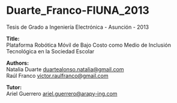 # Duarte_Franco-FIUNA_2013
Tesis de Grado a Ingeniería Electrónica  - Asunción - 2013

<b>Title:</b></br>
Plataforma Robótica Móvil de Bajo Costo como Medio de Inclusión Tecnológica en la Sociedad Escolar

<b>Authors:</b></br>
Natalia Duarte duartealonso.natalia@gmail.com</br>
Raúl Franco victor.raulfranco@gmail.com</br>

<b>Tutor:</b></br>
Ariel Guerrero ariel.guerrero@arapy-ing.com</br>
